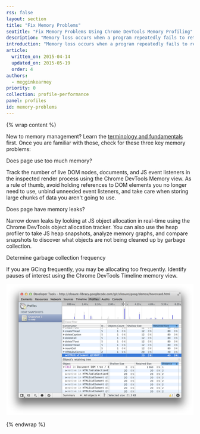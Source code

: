 ```yaml
---
rss: false
layout: section
title: "Fix Memory Problems"
seotitle: "Fix Memory Problems Using Chrome DevTools Memory Profiling"
description: "Memory loss occurs when a program repeatedly fails to return memory it has obtained for temporary use. Watch out for memory leaks, bloat, and forced garbage collection."
introduction: "Memory loss occurs when a program repeatedly fails to return memory it has obtained for temporary use. Watch out for memory leaks, bloat, and forced garbage collection."
article:
  written_on: 2015-04-14
  updated_on: 2015-05-19
  order: 4
authors:
  - megginkearney
priority: 0
collection: profile-performance
panel: profiles
id: memory-problems
---
```


{% wrap content %}

New to memory management? Learn the [terminology and fundamentals](https://web-central.appspot.com/web/tools/profile-performance/memory-problems/memory-101) first. Once you are familiar with those, check for these three key memory problems:

Does page use too much memory?

Track the number of live DOM nodes, documents, and JS event listeners in the inspected render process using the Chrome DevTools Memory view. As a rule of thumb, avoid holding references to DOM elements you no longer need to use, unbind unneeded event listeners, and take care when storing large chunks of data you aren't going to use.

Does page have memory leaks?

Narrow down leaks by looking at JS object allocation in real-time using the Chrome DevTools object allocation tracker. You can also use the heap profiler to take JS heap snapshots, analyze memory graphs, and compare snapshots to discover what objects are not being cleaned up by garbage collection.

Determine garbage collection frequency

If you are GCing frequently, you may be allocating too frequently. Identify pauses of interest using the Chrome DevTools Timeline memory view.

![Memory profiling](imgs/memory-profiling.png)

{% endwrap %}

